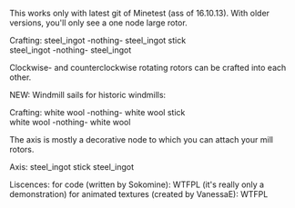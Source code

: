 

This works only with latest git of Minetest (ass of 16.10.13).
With older versions, you'll only see a one node large rotor.

Crafting: steel_ingot  -nothing-  steel_ingot
                         stick               
          steel_ingot  -nothing-  steel_ingot

Clockwise- and counterclockwise rotating rotors can be crafted into each other.


NEW: Windmill sails for historic windmills:

Crafting: white wool   -nothing-  white wool 
                         stick               
          white wool   -nothing-  white wool 


The axis is mostly a decorative node to which you can attach your mill rotors.
   
Axis:     steel_ingot    stick    steel_ingot


Liscences: for code (written by Sokomine): WTFPL (it's really only a demonstration)
           for animated textures (created by VanessaE): WTFPL
